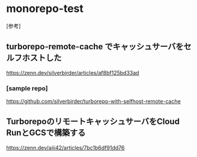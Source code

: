 # monorepo-test


[参考]
## turborepo-remote-cache でキャッシュサーバをセルフホストした
https://zenn.dev/silverbirder/articles/af8bf125bd33ad

### [sample repo]
https://github.com/silverbirder/turborepo-with-selfhost-remote-cache


## TurborepoのリモートキャッシュサーバをCloud RunとGCSで構築する
https://zenn.dev/aiji42/articles/7bc1b6df91dd76

